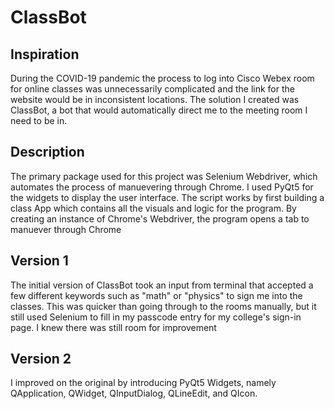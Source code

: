 # ClassBot

## Inspiration
During the COVID-19 pandemic the process to log into Cisco Webex room for online classes was unnecessarily complicated and the link for the website would be in inconsistent locations. The solution I created was ClassBot, a bot that would automatically direct me to the meeting room I need to be in.

## Description
The primary package used for this project was Selenium Webdriver, which automates the process of manuevering through Chrome. I used PyQt5 for the widgets to display the user interface. The script works by first building a class App which contains all the visuals and logic for the program. By creating an instance of Chrome's Webdriver, the program opens a tab to manuever through Chrome

## Version 1
The initial version of ClassBot took an input from terminal that accepted a few different keywords such as "math" or "physics" to sign me into the classes. This was quicker than going through to the rooms manually, but it still used Selenium to fill in my passcode entry for my college's sign-in page. I knew there was still room for improvement

## Version 2
I improved on the original by introducing PyQt5 Widgets, namely QApplication, QWidget, QInputDialog, QLineEdit, and QIcon.
